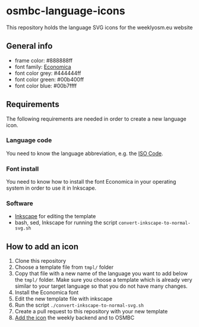 # osmbc-language-icons

This repository holds the language SVG icons for the weeklyosm.eu website


## General info

* frame color: #888888ff
* font family: [Economica](https://www.fontsquirrel.com/fonts/economica)
* font color grey: #444444ff
* font color green: #00b400ff
* font color blue: #00b7ffff


## Requirements

The following requirements are needed in order to create a new language icon.


### Language code

You need to know the language abbreviation, e.g. the [ISO Code](https://en.wikipedia.org/wiki/List_of_ISO_639-1_codes).


### Font install

You need to know how to install the font Economica in your operating system in order to use it in Inkscape.


### Software

* [Inkscape](https://inkscape.org) for editing the template
* bash, sed, Inkscape for running the script `convert-inkscape-to-normal-svg.sh`


## How to add an icon

1. Clone this repository
2. Choose a template file from `tmpl/` folder
3. Copy that file with a new name of the language you want to add below the `tmpl/` folder. Make sure you choose a template which is already very similar to your target language so that you do not have many changes.
4. Install the Economica font
5. Edit the new template file with inkscape
6. Run the script `./convert-inkscape-to-normal-svg.sh`
7. Create a pull request to this repository with your new template
8. [Add the icon](https://osmbc.openstreetmap.de/osmww/wiki/How-to-add-a-new-language-icon) the weekly backend and to OSMBC

